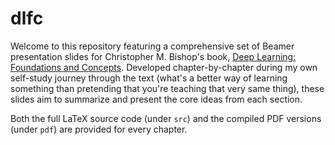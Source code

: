 # dlfc

Welcome to this repository featuring a comprehensive set of Beamer
presentation slides for Christopher M. Bishop's book, [Deep Learning:
Foundations and Concepts](https://www.bishopbook.com/). Developed
chapter-by-chapter during my own self-study journey through the text (what's
a better way of learning something than pretending that you're teaching that
very same thing), these slides aim to summarize and present the core ideas
from each section.

Both the full LaTeX source code (under `src`) and the compiled PDF versions
(under `pdf`) are provided for every chapter.